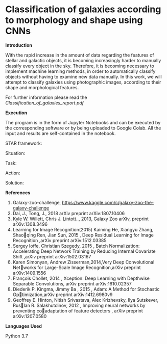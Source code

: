 # Classification of galaxies according to morphology and shape using CNNs

**Introduction**

With the rapid increase in the amount of data regarding the features of stellar and galactic objects, it is becoming increasingly harder to
manually classify every object in the sky. Therefore, it is becoming necessary to implement machine learning methods, in order to automatically classify objects without
having to examine new data manually. In this work, we will attempt to classify galaxies using photographic images, according to their shape and morphological features.



For further information please read the *Classification_of_galaxies_report.pdf*

**Execution**

The program is in the form of Jupyter Notebooks and can be executed by the corresponding software or by being uploaded to Google Colab. All the input and results are
self-contained in the notebook.

STAR framework:

Situation:

Task:

Action:

Solution:


**References**
1) Galaxy-zoo-challenge, https://www.kaggle.com/c/galaxy-zoo-the-galaxy-challenge
2) Dai, J., Tong, J., 2018 arXiv preprint arXiv:1807.10406
3) Kyle W. Willett, Chris J. Lintott.., 2013, Galaxy Zoo arXiv, preprint
arXiv:1308.3496
4) Learning for Image Recognition(2015) Kaiming He, Xiangyu Zhang, Shaoqing Ren, Jian Sun, 2015 , Deep Residual Learning for Image Recognition
,arXiv preprint arXiv:1512.03385
5) Sergey Ioffe, Christian Szegedy, 2015 , Batch Normalization: Accelerating
Deep Network Training by Reducing Internal Covariate Shift ,arXiv preprint
arXiv:1502.03167
6) Karen Simonyan, Andrew Zisserman,2014,Very Deep Convolutional Networks for Large-Scale Image Recognition,arXiv preprint arXiv:1409.1556
7) François Chollet, 2014 , Xception: Deep Learning with Depthwise Separable
Convolutions, arXiv preprint arXiv:1610.02357
8) Diederik P. Kingma, Jimmy Ba , 2015 , Adam: A Method for Stochastic Optimization,arXiv preprint arXiv:1412.6980v9
9) Geoffrey E. Hinton, Nitish Srivastava, Alex Krizhevsky, Ilya Sutskever, Ruslan R. Salakhutdinov, 2012 , Improving neural networks by preventing coadaptation of feature detectors , arXiv preprint arXiv:1207.0580

**Languages Used**

Python 3.7


